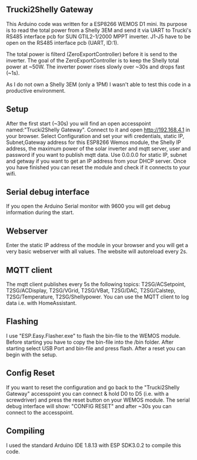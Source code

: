  Trucki2Shelly Gateway
  ---------------------
  This Arduino code was written for a ESP8266 WEMOS D1 mini. Its purpose is to read the total
  power from a Shelly 3EM and send it via UART to Trucki's RS485 interface pcb for 
  SUN GTIL2-1/2000 MPPT inverter. J1-J5 have to be open on the RS485 interface pcb (UART, ID:1).
  
  The total power is filterd (ZeroExportController) before it is send to the inverter. The goal
  of the ZeroExportController is to keep the Shelly total power at ~50W. The inverter power 
  rises slowly over ~30s and drops fast (~1s). 
  
  As I do not own a Shelly 3EM (only a 1PM) I wasn't able to test this code in a productive 
  environment.
  
  Setup
  -----
  After the first start (~30s) you will find an open accesspoint named:"Trucki2Shelly Gateway".
  Connect to it and open http://192.168.4.1 in your browser. Select Configuration and set your
  wifi credentials, static IP, Subnet,Gateway address for this ESP8266 Wemos module, the Shelly
  IP address, the maximum power of the solar inverter and mqtt server, user and password if you 
  want to publish mqtt data. Use 0.0.0.0 for static IP, subnet and getway if you want to get an
  IP address from your DHCP server.
  Once you have finished you can reset the module and check if it connects to your wifi. 
  
  Serial debug interface
  ----------------------
  If you open the Arduino Serial monitor with 9600 you will get debug information during the 
  start.
  
  Webserver
  ---------
  Enter the static IP address of the module in your browser and you will get a very basic 
  webserver with all values. The website will autoreload every 2s.
  
  MQTT client
  -----------
  The mqtt client publishes every 5s the following topics: T2SG/ACSetpoint, T2SG/ACDisplay,
  T2SG/VGrid, T2SG/VBat, T2SG/DAC, T2SG/Calstep, T2SG/Temperature, T2SG/Shellypower.
  You can use the MQTT client to log data i.e. with HomeAssistant.
  
  Flashing
  --------
  I use "ESP.Easy.Flasher.exe" to flash the bin-file to the WEMOS module. Before starting you 
  have to copy the bin-file into the /bin folder. After starting select USB Port and bin-file 
  and press flash. After a reset you can begin with the setup.
  
  Config Reset
  ------------
  If you want to reset the configuration and go back to the "Trucki2Shelly Gateway" accesspoint
  you can connect & hold D0 to D5 (i.e. with a screwdriver) and press the reset button on your 
  WEMOS module. The serial debug interface will show: "CONFIG RESET" and after ~30s you can 
  connect to the accesspoint.
  
  Compiling
  ---------
  I used the standard Arduino IDE 1.8.13 with ESP SDK3.0.2 to compile this code. 
